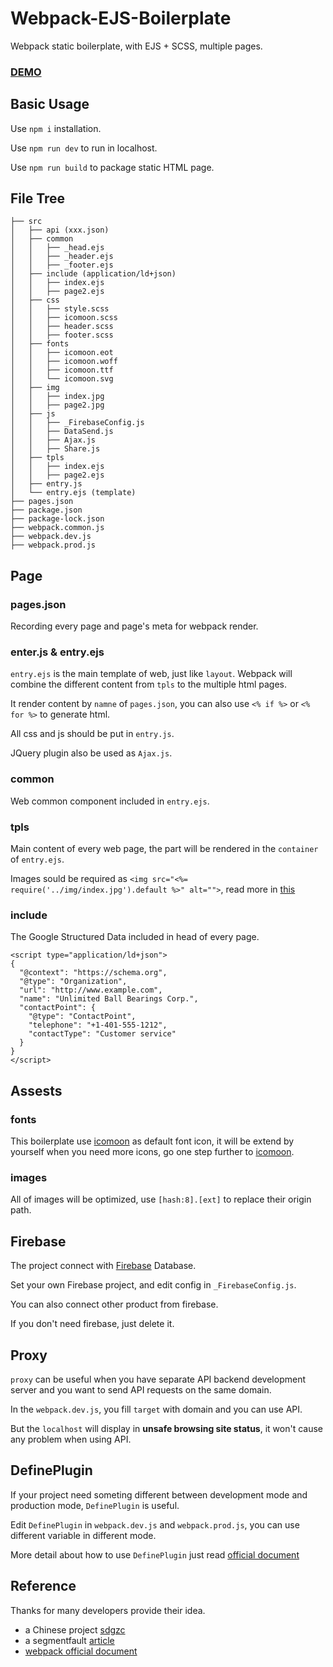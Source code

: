 # Webpack-EJS-Boilerplate

Webpack static boilerplate, with EJS + SCSS, multiple pages.

### [DEMO](https://gabbylin.github.io/Webpack-EJS-Boilerplate/dist/index.html)

## Basic Usage

Use `npm i` installation.

Use `npm run dev` to run in localhost.

Use `npm run build` to package static HTML page.

## File Tree

```
├── src  
│   ├── api (xxx.json)  
│   ├── common
│   │   ├── _head.ejs 
│   │   ├── _header.ejs
│   │   ├── _footer.ejs
│   ├── include (application/ld+json)
│   │   ├── index.ejs
│   │   ├── page2.ejs
│   ├── css                                     
│   │   ├── style.scss 
│   │   ├── icomoon.scss
│   │   ├── header.scss 
│   │   ├── footer.scss                       
│   ├── fonts
│   │   ├── icomoon.eot 
│   │   ├── icomoon.woff                                     
│   │   ├── icomoon.ttf    
│   │   └── icomoon.svg   
│   ├── img                                  
│   │   ├── index.jpg 
│   │   ├── page2.jpg                         
│   ├── js                                      
│   │   ├── _FirebaseConfig.js 
│   │   ├── DataSend.js 
│   │   ├── Ajax.js 
│   │   ├── Share.js 
│   ├── tpls                                      
│   │   ├── index.ejs  
│   │   ├── page2.ejs   
│   ├── entry.js                          
│   └── entry.ejs (template)
├── pages.json    
├── package.json                                                                                              
├── package-lock.json                                
├── webpack.common.js 
├── webpack.dev.js                           
├── webpack.prod.js                            
```

## Page

### pages.json

Recording every page and page's meta for webpack render.

### enter.js & entry.ejs

`entry.ejs` is the main template of web, just like `layout`. Webpack will combine the different content from `tpls` to the multiple html pages.

It render content by `namne` of `pages.json`, you can also use `<% if %>` or `<% for %>` to generate html.

All css and js should be put in `entry.js`.

JQuery plugin also be used as `Ajax.js`.


### common
Web common component included in `entry.ejs`.

### tpls
Main content of every web page, the part will be rendered in the `container` of `entry.ejs`.

Images sould be required as `<img src="<%= require('../img/index.jpg').default %>" alt="">`, read more in [this](https://stackoverflow.com/questions/59070216/webpack-file-loader-outputs-object-module/59075858#59075858)

### include
The Google Structured Data included in head of every page.

```
<script type="application/ld+json">
{
  "@context": "https://schema.org",
  "@type": "Organization",
  "url": "http://www.example.com",
  "name": "Unlimited Ball Bearings Corp.",
  "contactPoint": {
    "@type": "ContactPoint",
    "telephone": "+1-401-555-1212",
    "contactType": "Customer service"
  }
}
</script>
```

## Assests

### fonts

This boilerplate use [icomoon](https://icomoon.io/) as default font icon, it will be extend by yourself when you need more icons, go one step further to [icomoon](https://icomoon.io/).

### images

All of images will be optimized, use `[hash:8].[ext]` to replace their origin path.

## Firebase

The project connect with [Firebase](https://firebase.google.com/) Database.

Set your own Firebase project, and edit config in `_FirebaseConfig.js`.

You can also connect other product from firebase.

If you don't need firebase, just delete it.


## Proxy

`proxy` can be useful when you have separate API backend development server and you want to send API requests on the same domain.

In the `webpack.dev.js`, you fill `target` with domain and you can use API.

But the `localhost` will display in **unsafe browsing site status**, it won't cause any problem when using API.

## DefinePlugin

If your project need someting different between development mode and production mode, `DefinePlugin` is useful.

Edit `DefinePlugin` in `webpack.dev.js` and `webpack.prod.js`, you can use different variable in different mode.

More detail about how to use `DefinePlugin` just read [official document](https://webpack.js.org/plugins/define-plugin/#root)


## Reference

Thanks for many developers provide their idea.
* a Chinese project [sdgzc](https://coding.net/u/tuhui/p/sdgzc/git)
* a segmentfault [article](https://segmentfault.com/a/1190000007126268)
* [webpack official document](https://webpack.js.org/)









